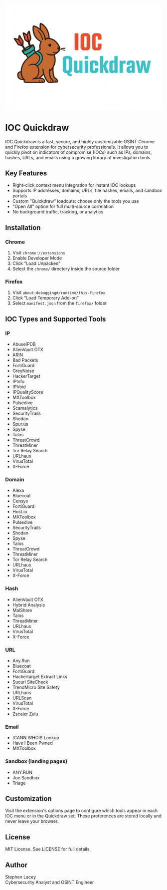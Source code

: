 ![IOC Quickdraw Banner](images/banner.png)
# IOC Quickdraw

IOC Quickdraw is a fast, secure, and highly customizable OSINT Chrome and Firefox extension for cybersecurity professionals. It allows you to quickly pivot on indicators of compromise (IOCs) such as IPs, domains, hashes, URLs, and emails using a growing library of investigation tools.

## Key Features

- Right-click context menu integration for instant IOC lookups
- Supports IP addresses, domains, URLs, file hashes, emails, and sandbox portals
- Custom "Quickdraw" loadouts: choose only the tools you use
- "Open All" option for full multi-source correlation
- No background traffic, tracking, or analytics

## Installation

### Chrome
1. Visit `chrome://extensions`
2. Enable Developer Mode
3. Click "Load Unpacked"
4. Select the `chrome/` directory inside the source folder

### Firefox
1. Visit `about:debugging#/runtime/this-firefox`
2. Click "Load Temporary Add-on"
3. Select `manifest.json` from the `firefox/` folder

## IOC Types and Supported Tools

### IP
- AbuseIPDB
- AlienVault OTX
- ARIN
- Bad Packets
- FortiGuard
- GreyNoise
- HackerTarget
- IPInfo
- IPVoid
- IPQualityScore
- MXToolbox
- Pulsedive
- Scamalytics
- SecurityTrails
- Shodan
- Spur.us
- Spyse
- Talos
- ThreatCrowd
- ThreatMiner
- Tor Relay Search
- URLhaus
- VirusTotal
- X-Force

### Domain
- Alexa
- Bluecoat
- Censys
- FortiGuard
- Host.io
- MXToolbox
- Pulsedive
- SecurityTrails
- Shodan
- Spyse
- Talos
- ThreatCrowd
- ThreatMiner
- Tor Relay Search
- URLhaus
- VirusTotal
- X-Force

### Hash
- AlienVault OTX
- Hybrid Analysis
- MalShare
- Talos
- ThreatMiner
- URLhaus
- VirusTotal
- X-Force

### URL
- Any.Run
- Bluecoat
- FortiGuard
- Hackertarget Extract Links
- Sucuri SiteCheck
- TrendMicro Site Safety
- URLhaus
- URLScan
- VirusTotal
- X-Force
- Zscaler Zulu

### Email
- ICANN WHOIS Lookup
- Have I Been Pwned
- MXToolbox

### Sandbox (landing pages)
- ANY.RUN
- Joe Sandbox
- Triage

## Customization

Visit the extension's options page to configure which tools appear in each IOC menu or in the Quickdraw set. These preferences are stored locally and never leave your browser.

## License

MIT License. See LICENSE for full details.

## Author

Stephen Lacey  
Cybersecurity Analyst and OSINT Engineer
